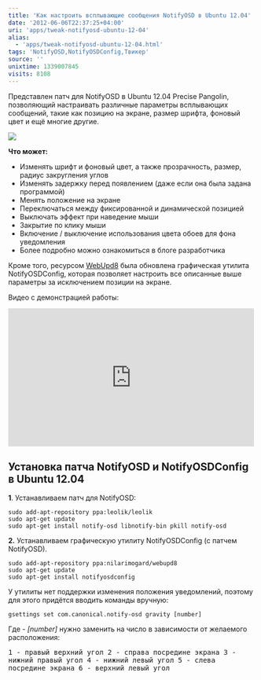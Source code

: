 ```yaml
---
title: 'Как настроить всплывающие сообщения NotifyOSD в Ubuntu 12.04'
date: '2012-06-06T22:37:25+04:00'
uri: 'apps/tweak-notifyosd-ubuntu-12-04'
alias: 
  - 'apps/tweak-notifyosd-ubuntu-12-04.html'
tags: 'NotifyOSD,NotifyOSDConfig,Твикер'
source: ''
unixtime: 1339007845
visits: 8108
---
```

Представлен патч для NotifyOSD в Ubuntu 12.04 Precise Pangolin, позволяющий настраивать различные параметры всплывающих сообщений, такие как позицию на экране, размер шрифта, фоновый цвет и ещё многие другие.

 [![](img/2012/06/06/22-00/notify-osd-7345822908-o.jpg)](img/2012/06/06/22-00/notify-osd-7345822908-o.jpg) 

**Что может:**

*   Изменять шрифт и фоновый цвет, а также прозрачность, размер, радиус закругления углов
*   Изменять задержку перед появлением (даже если она была задана программой)
*   Менять положение на экране
*   Переключаться между фиксированной и динамической позицией
*   Выключать эффект при наведение мыши
*   Закрытие по клику мыши
*   Включение / выключение использования цвета обоев для фона уведомления
*   Более подробно можно ознакомиться в блоге разработчика

Кроме того, ресурсом [WebUpd8](http://www.webupd8.org/2012/06/closable-movable-notifyosd.html) была обновлена графическая утилита NotifyOSDConfig, которая позволяет настроить все описанные выше параметры за исключением позиции на экране.

Видео с демонстрацией работы:

<iframe src="https://www.youtube.com/embed/1CAWU18JkjE" frameborder="0" width="500" height="281"></iframe>

## Установка патча NotifyOSD и NotifyOSDConfig в Ubuntu 12.04

**1**. Устанавливаем патч для NotifyOSD:

```
sudo add-apt-repository ppa:leolik/leolik
sudo apt-get update
sudo apt-get install notify-osd libnotify-bin pkill notify-osd
```

**2.** Устанавливаем графическую утилиту NotifyOSDConfig (с патчем NotifyOSD).

```
sudo add-apt-repository ppa:nilarimogard/webupd8
sudo apt-get update
sudo apt-get install notifyosdconfig
```

У утилиты нет поддержки изменения положения уведомлений, поэтому для этого придётся вводить команды вручную:

```
gsettings set com.canonical.notify-osd gravity [number]
```

Где - *\[number\]* нужно заменить на число в зависимости от желаемого расположения:

 <samp> 1 - правый верхний угол
 2 - справа посредине экрана
 3 - нижний правый угол
 4 - нижний левый угол
 5 - слева посредине экрана
 6 - верхний левый угол</samp>
